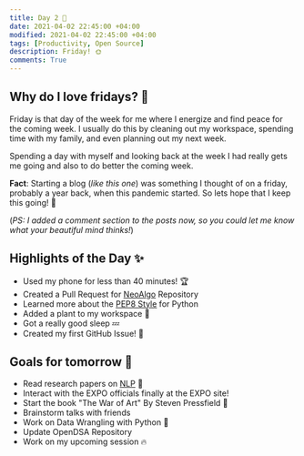 ```yaml
---
title: Day 2 🐥
date: 2021-04-02 22:45:00 +04:00
modified: 2021-04-02 22:45:00 +04:00
tags: [Productivity, Open Source]
description: Friday! 🌞
comments: True
---
```


## Why do I love fridays? 🌙

Friday is that day of the week for me where I energize and find peace for the coming week. I usually do this by cleaning out my workspace, spending time with my family, and even planning out my next week.

Spending a day with myself and looking back at the week I had really gets me going and also to do better the coming week.

**Fact**: Starting a blog (_like this one_) was something I thought of on a friday, probably a year back, when this pandemic started. So lets hope that I keep this going! 💯

(*PS: I added a comment section to the posts now, so you could let me know what your beautiful mind thinks!*)

## Highlights of the Day ✨
- Used my phone for less than 40 minutes! 🏆
- Created a Pull Request for [NeoAlgo](https://github.com/TesseractCoding/NeoAlgo) Repository
- Learned more about the [PEP8 Style](https://www.python.org/dev/peps/pep-0008/) for Python
- Added a plant to my workspace 🌻
- Got a really good sleep 💤
- Created my first GitHub Issue! 🦄

## Goals for tomorrow 📝
- Read research papers on [NLP](https://en.wikipedia.org/wiki/Natural_language_processing) 📄
- Interact with the EXPO officials finally at the EXPO site!
- Start the book "The War of Art" By Steven Pressfield 📖
- Brainstorm talks with friends
- Work on Data Wrangling with Python 🐍
- Update OpenDSA Repository
- Work on my upcoming session 🔥
